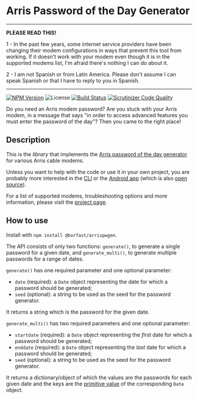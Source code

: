 # Arris Password of the Day Generator

-----------------------------------

**PLEASE READ THIS!**

1 - In the past few years, some internet service providers have been changing their modem configurations in ways that prevent this tool from working. If it doesn't work with your modem even though it is in the supported modems list, I'm afraid there's nothing I can do about it.

2 - I am not Spanish or from Latin America. Please don't assume I can speak Spanish or that I have to reply to you in Spanish.

-----------------------------------

[![NPM Version](https://img.shields.io/npm/v/@borfast/arrispwgen.svg?style=flat)](https://npmjs.org/package/@borfast/arrispwgen)
![License](https://img.shields.io/github/license/borfast/arrispwgen)
[![Build Status](https://travis-ci.org/borfast/arrispwgen.svg?branch=master)](https://travis-ci.org/borfast/arrispwgen)
[![Scrutinizer Code Quality](https://scrutinizer-ci.com/g/borfast/arrispwgen/badges/quality-score.png?b=master)](https://scrutinizer-ci.com/g/borfast/arrispwgen/?branch=master)

Do you need an Arris modem password? Are you stuck with your Arris modem, in a message that says "in order to access advanced features you must enter the password of the day"? Then you came to the right place!

## Description

This is the _library_ that implements the [Arris password of the day generator](http://www.borfast.com/projects/arrispwgen/) for various Arris cable modems.

Unless you want to help with the code or use it in your own project, you are probably more interested in the [CLI](https://github.com/borfast/arrispwgen-cli) or the [Android app](https://play.google.com/store/apps/details?id=com.grounduphq.arrispwgen) (which is also [open source](https://github.com/borfast/arrispwgen-android)).

For a list of supported modems, troubleshooting options and more information, please visit the [project page](http://www.borfast.com/projects/arrispwgen/).


## How to use

Install with `npm install @borfast/arrispwgen`.


The API consists of only two functions: `generate()`, to generate a single password for a given date, and `generate_multi()`, to generate multiple passwords for a range of dates.

`generate()` has one required parameter and one optional parameter:

* `date` (required): a `Date` object representing the date for which a password should be generated;
* `seed` (optional): a string to be used as the seed for the password generator.

It returns a string which is the password for the given date.

`generate_multi()` has two required parameters and one optional parameter:

* `startdate` (required): a `Date` object representing the _first_ date for which a password should be generated;
* `enddate` (required): a `Date` object representing the _last_ date for which a password should be generated;
* `seed` (optional): a string to be used as the seed for the password generator.

It returns a dictionary/object of which the values are the passwords for each given date and the keys are the [primitive value](https://developer.mozilla.org/en-US/docs/Web/JavaScript/Reference/Global_Objects/Date/valueOf) of the corresponding `Date` object.
